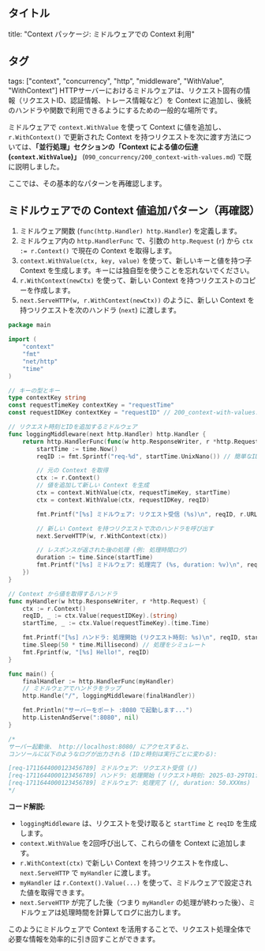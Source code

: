 ## タイトル
title: "Context パッケージ: ミドルウェアでの Context 利用"
## タグ
tags: ["context", "concurrency", "http", "middleware", "WithValue", "WithContext"]
HTTPサーバーにおけるミドルウェアは、リクエスト固有の情報（リクエストID、認証情報、トレース情報など）を Context に追加し、後続のハンドラや関数で利用できるようにするための一般的な場所です。

ミドルウェアで `context.WithValue` を使って Context に値を追加し、`r.WithContext()` で更新された Context を持つリクエストを次に渡す方法については、**「並行処理」**セクションの**「Context による値の伝達 (`context.WithValue`)」** (`090_concurrency/200_context-with-values.md`) で既に説明しました。

ここでは、その基本的なパターンを再確認します。

## ミドルウェアでの Context 値追加パターン（再確認）

1.  ミドルウェア関数 (`func(http.Handler) http.Handler`) を定義します。
2.  ミドルウェア内の `http.HandlerFunc` で、引数の `http.Request` (`r`) から `ctx := r.Context()` で現在の Context を取得します。
3.  `context.WithValue(ctx, key, value)` を使って、新しいキーと値を持つ子 Context を生成します。キーには独自型を使うことを忘れないでください。
4.  `r.WithContext(newCtx)` を使って、新しい Context を持つリクエストのコピーを作成します。
5.  `next.ServeHTTP(w, r.WithContext(newCtx))` のように、新しい Context を持つリクエストを次のハンドラ (`next`) に渡します。

```go title="ミドルウェアで Context に値を追加する例"
package main

import (
	"context"
	"fmt"
	"net/http"
	"time"
)

// キーの型とキー
type contextKey string
const requestTimeKey contextKey = "requestTime"
const requestIDKey contextKey = "requestID" // 200_context-with-values.md の例から

// リクエスト時刻とIDを追加するミドルウェア
func loggingMiddleware(next http.Handler) http.Handler {
	return http.HandlerFunc(func(w http.ResponseWriter, r *http.Request) {
		startTime := time.Now()
		reqID := fmt.Sprintf("req-%d", startTime.UnixNano()) // 簡単なID生成

		// 元の Context を取得
		ctx := r.Context()
		// 値を追加して新しい Context を生成
		ctx = context.WithValue(ctx, requestTimeKey, startTime)
		ctx = context.WithValue(ctx, requestIDKey, reqID)

		fmt.Printf("[%s] ミドルウェア: リクエスト受信 (%s)\n", reqID, r.URL.Path)

		// 新しい Context を持つリクエストで次のハンドラを呼び出す
		next.ServeHTTP(w, r.WithContext(ctx))

		// レスポンスが返された後の処理 (例: 処理時間ログ)
		duration := time.Since(startTime)
		fmt.Printf("[%s] ミドルウェア: 処理完了 (%s, duration: %v)\n", reqID, r.URL.Path, duration)
	})
}

// Context から値を取得するハンドラ
func myHandler(w http.ResponseWriter, r *http.Request) {
	ctx := r.Context()
	reqID, _ := ctx.Value(requestIDKey).(string)
	startTime, _ := ctx.Value(requestTimeKey).(time.Time)

	fmt.Printf("[%s] ハンドラ: 処理開始 (リクエスト時刻: %s)\n", reqID, startTime.Format(time.RFC3339Nano))
	time.Sleep(50 * time.Millisecond) // 処理をシミュレート
	fmt.Fprintf(w, "[%s] Hello!", reqID)
}

func main() {
	finalHandler := http.HandlerFunc(myHandler)
	// ミドルウェアでハンドラをラップ
	http.Handle("/", loggingMiddleware(finalHandler))

	fmt.Println("サーバーをポート :8080 で起動します...")
	http.ListenAndServe(":8080", nil)
}

/*
サーバー起動後、 http://localhost:8080/ にアクセスすると、
コンソールに以下のようなログが出力される (IDと時刻は実行ごとに変わる):

[req-1711644000123456789] ミドルウェア: リクエスト受信 (/)
[req-1711644000123456789] ハンドラ: 処理開始 (リクエスト時刻: 2025-03-29T01:56:00.123456789+09:00)
[req-1711644000123456789] ミドルウェア: 処理完了 (/, duration: 50.XXXms)
*/
```

**コード解説:**

*   `loggingMiddleware` は、リクエストを受け取ると `startTime` と `reqID` を生成します。
*   `context.WithValue` を2回呼び出して、これらの値を Context に追加します。
*   `r.WithContext(ctx)` で新しい Context を持つリクエストを作成し、`next.ServeHTTP` で `myHandler` に渡します。
*   `myHandler` は `r.Context().Value(...)` を使って、ミドルウェアで設定された値を取得できます。
*   `next.ServeHTTP` が完了した後（つまり `myHandler` の処理が終わった後）、ミドルウェアは処理時間を計算してログに出力します。

このようにミドルウェアで Context を活用することで、リクエスト処理全体で必要な情報を効率的に引き回すことができます。